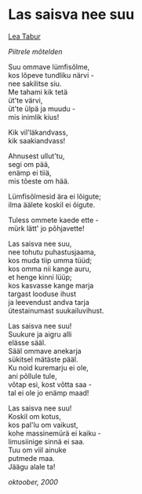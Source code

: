 # Las saisva nee suu

[Lea Tabur](./)

_Piitrele mõtelden_

Suu ommave lümfisõlme,  
kos lõpeve tundliku närvi -  
nee sakilitse siu.  
Me tahami kik tetä  
üt'te värvi,  
üt'te ülpä ja muudu -  
mis inimlik kius!

Kik vil'läkandvass,  
kik saakiandvass!

Ahnusest ullut'tu,  
segi om pää,  
enämp ei tiiä,  
mis tõeste om hää.

Lümfisõlmesid ära ei lõigute;  
ilma äälete koskil ei õigute.

Tuless ommete kaede ette -  
mürk lätt' jo põhjavette!

Las saisva nee suu,  
nee tohutu puhastusjaama,  
kos muda tiip umma tüüd;  
kos omma nii kange auru,  
et henge kinni lüüp;  
kos kasvasse kange marja  
targast looduse ihust  
ja leevendust andva tarja  
ütestainumast suukailuvihust.

Las saisva nee suu!  
Suukure ja aigru alli  
elässe sääl.  
Sääl ommave anekarja  
sükitsel mätäste pääl.  
Ku noid kuremarju ei ole,  
ani põllule tule,  
võtap esi, kost võtta saa -  
tal ei ole jo enämp maad!

Las saisva nee suu!  
Koskil om kotus,  
kos pal'lu om vaikust,  
kohe massinemürä ei kaiku -  
limusiinige sinnä ei saa.  
Tuu om viil ainuke  
putmede maa.  
Jäägu alale ta!

_oktoober, 2000_

